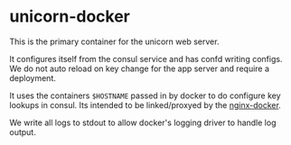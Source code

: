 # unicorn-docker
This is the primary container for the unicorn web server.

It configures itself from the consul service and has confd writing configs. We do not auto reload on key change for the app server and require a deployment.

It uses the containers `$HOSTNAME` passed in by docker to do configure key lookups in consul.
Its intended to be linked/proxyed by the [nginx-docker](https://github.com/ridecharge/nginx-docker).

We write all logs to stdout to allow docker's logging driver to handle log output.

